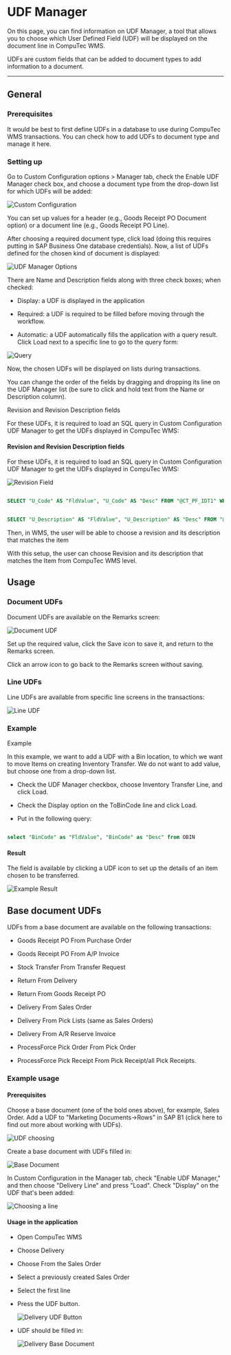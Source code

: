 # UDF Manager

On this page, you can find information on UDF Manager, a tool that allows you to choose which User Defined Field (UDF) will be displayed on the document line in CompuTec WMS.

UDFs are custom fields that can be added to document types to add information to a document.

---

## General

### Prerequisites

It would be best to first define UDFs in a database to use during CompuTec WMS transactions. You can check how to add UDFs to document type and manage it here.

### Setting up

Go to Custom Configuration options > Manager tab, check the Enable UDF Manager check box, and choose a document type from the drop-down list for which UDFs will be added:

![Custom Configuration](./media/custom-config-option.png)

You can set up values for a header (e.g., Goods Receipt PO Document option) or a document line (e.g., Goods Receipt PO Line).

After choosing a required document type, click load (doing this requires putting in SAP Business One database credentials). Now, a list of UDFs defined for the chosen kind of document is displayed:

![UDF Manager Options](./media/udf-manager-options.png)

There are Name and Description fields along with three check boxes; when checked:

- Display: a UDF is displayed in the application

- Required: a UDF is required to be filled before moving through the workflow.

- Automatic: a UDF automatically fills the application with a query result. Click Load next to a specific line to go to the query form:

![Query](./media/query.png)

Now, the chosen UDFs will be displayed on lists during transactions.

You can change the order of the fields by dragging and dropping its line on the UDF Manager list (be sure to click and hold text from the Name or Description column).

Revision and Revision Description fields

For these UDFs, it is required to load an SQL query in Custom Configuration UDF Manager to get the UDFs displayed in CompuTec WMS:

#### Revision and Revision Description fields

For these UDFs, it is required to load an SQL query in Custom Configuration UDF Manager to get the UDFs displayed in CompuTec WMS:

![Revision Field](./media/revision-field.png)

```sql

SELECT "U_Code" AS "FldValue", "U_Code" AS "Desc" FROM "@CT_PF_IDT1" WHERE "U_ParentItemCode" = @ItemCode

```

```sql

SELECT "U_Description" AS "FldValue", "U_Description" AS "Desc" FROM "@CT_PF_IDT1" WHERE "U_ParentItemCode" = @ItemCode

```

Then, in WMS, the user will be able to choose a revision and its description that matches the item

With this setup, the user can choose Revision and its description that matches the Item from CompuTec WMS level.

## Usage

### Document UDFs

Document UDFs are available on the Remarks screen:

![Document UDF](./media/document-udf.png)

Set up the required value, click the Save icon to save it, and return to the Remarks screen.

Click an arrow icon to go back to the Remarks screen without saving.

### Line UDFs

Line UDFs are available from specific line screens in the transactions:

![Line UDF](./media/line-udf.png)

### Example

Example

In this example, we want to add a UDF with a Bin location, to which we want to move Items on creating Inventory Transfer. We do not want to add value, but choose one from a drop-down list.

- Check the UDF Manager checkbox, choose Inventory Transfer Line, and click Load.

- Check the Display option on the ToBinCode line and click Load.

- Put in the following query:

```sql

select "BinCode" as "FldValue", "BinCode" as "Desc" from OBIN

```

#### Result

The field is available by clicking a UDF icon to set up the details of an item chosen to be transferred.

![Example Result](./media/example-result.png)

## Base document UDFs

UDFs from a base document are available on the following transactions:

- Goods Receipt PO From Purchase Order

- Goods Receipt PO From A/P Invoice

- Stock Transfer From Transfer Request

- Return From Delivery

- Return From Goods Receipt PO

- Delivery From Sales Order

- Delivery From Pick Lists (same as Sales Orders)

- Delivery From A/R Reserve Invoice

- ProcessForce Pick Order From Pick Order

- ProcessForce Pick Receipt From Pick Receipt/all Pick Receipts.

### Example usage

#### Prerequisites

Choose a base document (one of the bold ones above), for example, Sales Order.
Add a UDF to "Marketing Documents->Rows" in SAP B1 (click here to find out more about working with UDFs).

![UDF choosing](./media/udf-choosing.png)

Create a base document with UDFs filled in:

![Base Document](./media/base-document.png)

In Custom Configuration in the Manager tab, check "Enable UDF Manager," and then choose "Delivery Line" and press "Load". Check "Display" on the UDF that's been added:

![Choosing a line](./media/manager-choosing-delivery-line.png)

#### Usage in the application

- Open CompuTec WMS

- Choose Delivery

- Choose From the Sales Order

- Select a previously created Sales Order

- Select the first line

- Press the UDF button.

  ![Delivery UDF Button](./media/delivery-udf-button.png)

- UDF should be filled in:

  ![Delivery Base Document](./media/delivery-base-document-udf.png)
